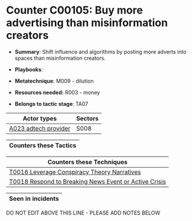 # Counter C00105: Buy more advertising than misinformation creators

* **Summary**: Shift influence and algorithms by posting more adverts into spaces than misinformation creators. 

* **Playbooks**: 

* **Metatechnique**: M009 - dilution

* **Resources needed:** R003 - money

* **Belongs to tactic stage**: TA07


| Actor types | Sectors |
| ----------- | ------- |
| [A023 adtech provider](../generated_pages/actortypes/A023.md) | S008 |



| Counters these Tactics |
| ---------------------- |



| Counters these Techniques |
| ------------------------- |
| [T0016 Leverage Conspiracy Theory Narratives](../generated_pages/techniques/T0016.md) |
| [T0018 Respond to Breaking News Event or Active Crisis](../generated_pages/techniques/T0018.md) |



| Seen in incidents |
| ----------------- |


DO NOT EDIT ABOVE THIS LINE - PLEASE ADD NOTES BELOW